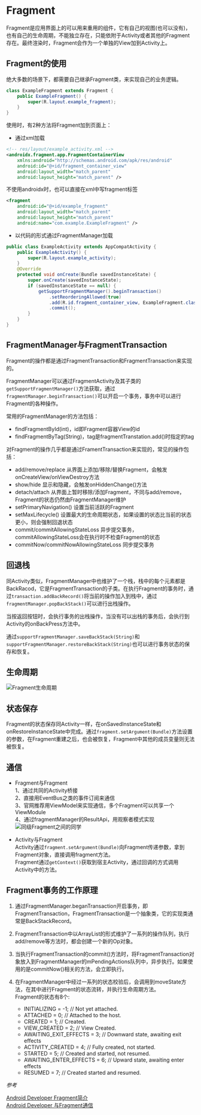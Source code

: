 # Fragment

Fragment是应用界面上的可以用来重用的组件，它有自己的视图(也可以没有)，也有自己的生命周期，不能独立存在，只能依附于Activity或者其他的Fragment存在。最终渲染时，Fragment会作为一个单独的View加到Activity上。

## Fragment的使用

绝大多数的场景下，都需要自己继承Fragment类，来实现自己的业务逻辑。

```Java
class ExampleFragment extends Fragment {
    public ExampleFragment() {
        super(R.layout.example_fragment);
    }
}
```

使用时，有2种方法将Fragment加到页面上：

- 通过xml加载   
```xml
<!-- res/layout/example_activity.xml -->
<androidx.fragment.app.FragmentContainerView
    xmlns:android="http://schemas.android.com/apk/res/android"
    android:id="@+id/fragment_container_view"
    android:layout_width="match_parent"
    android:layout_height="match_parent" />
```
不使用androidx时，也可以直接在xml中写fragment标签
```xml
<fragment
    android:id="@+id/example_fragment"
    android:layout_width="match_parent"
    android:layout_height="match_parent"
    android:name="com.example.ExampleFragment" />
```

- 以代码的形式通过FragmentManager加载   
```Java
public class ExampleActivity extends AppCompatActivity {
    public ExampleActivity() {
        super(R.layout.example_activity);
    }
    @Override
    protected void onCreate(Bundle savedInstanceState) {
        super.onCreate(savedInstanceState);
        if (savedInstanceState == null) {
            getSupportFragmentManager().beginTransaction()
                .setReorderingAllowed(true)
                .add(R.id.fragment_container_view, ExampleFragment.class, "tag_fragment_example")
                .commit();
        }
    }
}
```

## FragmentManager与FragmentTransaction

Fragment的操作都是通过FragmentTransaction和FragmentTransaction来实现的。

FragmentManager可以通过FragmentActivity及其子类的`getSupportFragmentManager()`方法获取，通过`fragmentManager.beginTransaction()`可以开启一个事务，事务中可以进行Fragment的各种操作。

常用的FragmentManager的方法包括：

-  findFragmentById(int)，id即Fragment容器View的id
-  findFragmentByTag(String)，tag是fragmentTranstation.add()时指定的tag

对Fragment的操作几乎都是通过FramentTransaction来实现的，常见的操作包括：

- add/remove/replace 从界面上添加/移除/替换Fragment，会触发onCreateView/onViewDestroy方法
- show/hide 显示和隐藏，会触发onHiddenChange()方法
- detach/attach 从界面上暂时移除/添加Fragment，不同与add/remove，Fragment的状态仍然由FragmentManager维护
- setPrimaryNavigation() 设置当前活跃的Fragment
- setMaxLifecycle() 设置最大的生命周期状态，如果设置的状态比当前的状态更小，则会强制回退状态
- commit/commitAllowingStateLoss 异步提交事务，commitAllowingStateLoss会在执行时不检查Fragment的状态
- commitNow/commitNowAllowingStateLoss 同步提交事务

## 回退栈

同Activity类似，FragmentManager中也维护了一个栈，栈中的每个元素都是BackRacod，它是FragmentTransaction的子类。在执行Fragment的事务时，通过`transaction.addBackRecord()`将当前的操作加入到栈中，通过`fragmentManager.popBackStack()`可以进行出栈操作。

当按返回按钮时，会执行事务的出栈操作，当没有可以出栈的事务后，会执行到Activity的onBackPress方法中。

通过`supportFragmentManager.saveBackStack(String)`和`supportFragmentManager.restoreBackStack(String)`也可以进行事务状态的保存和恢复。

## 生命周期

![Fragment生命周期](../../../img/fragment-view-lifecycle.png)

## 状态保存

Fragment的状态保存同Activity一样，在onSavedInstanceState和onRestoreInstanceState中完成。通过`fragment.setArgument(Bundle)`方法设置的参数，在Fragment重建之后，也会被恢复，Fragment中其他的成员变量则无法被恢复。

## 通信

- Fragment与Fragment    
   1、通过共同的Activity桥接    
   2、直接用EventBus之类的事件订阅来通信       
   3、官网推荐用ViewModel来实现通信，多个Fragment可以共享一个ViewModule  
   4、通过fragmentManager的ResultApi，用观察者模式实现
   ![同级Fragment之间的同学](../../../img/fragment-a-to-b.png)

- Activity与Fragment    
  Activity通过`fragment.setArgument(Bundle)`向Fragment传递参数，拿到Fragment对象，直接调用fragment方法。    
  Fragment通过`getContext()`获取到宿主Activity，通过回调的方式调用Activity中的方法。

## Fragment事务的工作原理

1. 通过FragmentManager.beganTransaction开启事务，即FragmentTransaction，FragmentTransaction是一个抽象类，它的实现类通常是BackStackRecord。    
     
2. FragmentTransaction中以ArrayList<Op>的形式维护了一系列的操作队列，执行add/remove等方法时，都会创建一个新的Op对象。  
   
3. 当执行FragmentTransaction的commit()方法时，将FragmentTransaction对象放入到FragmentManager的mPendingActions队列中，异步执行。如果使用的是commitNow()相关的方法，会立即执行。     
   
4. 在FragmentManager中经过一系列的状态校验后，会调用到moveState方法，在其中进行Fragment的状态流转，并执行生命周期方法。     
    Fragment的状态有8个:    
     - INITIALIZING = -1;          // Not yet attached.
     - ATTACHED = 0;               // Attached to the host.
     - CREATED = 1;                // Created.
     - VIEW_CREATED = 2;           // View Created.
     - AWAITING_EXIT_EFFECTS = 3;  // Downward state, awaiting exit effects
     - ACTIVITY_CREATED = 4;       // Fully created, not started.
     - STARTED = 5;                // Created and started, not resumed.
     - AWAITING_ENTER_EFFECTS = 6; // Upward state, awaiting enter effects
     - RESUMED = 7;                // Created started and resumed.

*参考*

[Android Developer Fragment简介](https://developer.android.google.cn/guide/fragments?hl=zh-cn)  
[Android Developer 与Fragment通信](https://developer.android.google.cn/guide/fragments/communicate?hl=zh-cn)